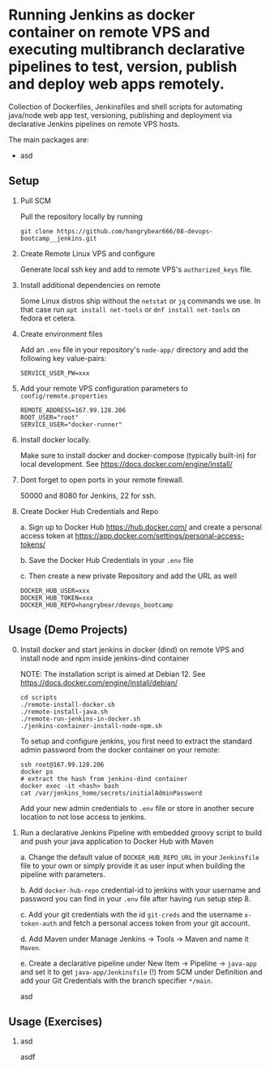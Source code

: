 # Running Jenkins as docker container on remote VPS and executing multibranch declarative pipelines to test, version, publish and deploy web apps remotely.

Collection of Dockerfiles, Jenkinsfiles and shell scripts for automating java/node web app test, versioning, publishing and deployment via declarative Jenkins pipelines on remote VPS hosts.

The main packages are:
- asd


## Setup

1. Pull SCM

    Pull the repository locally by running
    ```
    git clone https://github.com/hangrybear666/08-devops-bootcamp__jenkins.git
    ```

2. Create Remote Linux VPS and configure

    Generate local ssh key and add to remote VPS's `authorized_keys` file.

3. Install additional dependencies on remote

    Some Linux distros ship without the `netstat` or `jq` commands we use. In that case run `apt install net-tools` or `dnf install net-tools` on fedora et cetera.

4. Create environment files 
        
    Add an `.env` file in your repository's `node-app/` directory and add the following key value-pairs:
    ```
    SERVICE_USER_PW=xxx
    ```

5. Add your remote VPS configuration parameters to `config/remote.properties`

    ```
    REMOTE_ADDRESS=167.99.128.206
    ROOT_USER="root"
    SERVICE_USER="docker-runner"
    ```

6. Install docker locally.

    Make sure to install docker and docker-compose (typically built-in) for local development. See https://docs.docker.com/engine/install/


7. Dont forget to open ports in your remote firewall.

    50000 and 8080 for Jenkins, 22 for ssh.

8. Create Docker Hub Credentials and Repo

    a. Sign up to Docker Hub https://hub.docker.com/ and create a personal access token at https://app.docker.com/settings/personal-access-tokens/ 

    b. Save the Docker Hub Credentials in your `.env` file 

    c. Then create a new private Repository and add the URL as well
    ```
    DOCKER_HUB_USER=xxx
    DOCKER_HUB_TOKEN=xxx
    DOCKER_HUB_REPO=hangrybear/devops_bootcamp
    ```

## Usage (Demo Projects)

0. Install docker and start jenkins in docker (dind) on remote VPS and install node and npm inside jenkins-dind container

    NOTE: The installation script is aimed at Debian 12. See https://docs.docker.com/engine/install/debian/ 
    ```
    cd scripts
    ./remote-install-docker.sh
    ./remote-install-java.sh
    ./remote-run-jenkins-in-docker.sh
    ./jenkins-container-install-node-npm.sh
    ```

    To setup and configure jenkins, you first need to extract the standard admin password from the docker container on your remote:
    ```
    ssh root@167.99.128.206
    docker ps
    # extract the hash from jenkins-dind container
    docker exec -it <hash> bash
    cat /var/jenkins_home/secrets/initialAdminPassword
    ```

    Add your new admin credentials to `.env` file or store in another secure location to not lose access to jenkins.

1. Run a declarative Jenkins Pipeline with embedded groovy script to build and push your java application to Docker Hub with Maven

    a. Change the default value of `DOCKER_HUB_REPO_URL`  in your `Jenkinsfile` file to your own or simply provide it as user input when building the pipeline with parameters.

    b. Add `docker-hub-repo` credential-id to jenkins with your username and password you can find in your `.env` file after having run setup step 8.
    
    c. Add your git credentials with the id `git-creds` and the username `x-token-auth` and fetch a personal access token from your git account.

    d. Add Maven under Manage Jenkins -> Tools -> Maven and name it `Maven`.

    e. Create a declarative pipeline under New Item -> Pipeline -> `java-app` and set it to get `java-app/Jenkinsfile` (!) from SCM under Definition and add your Git Credentials with the branch specifier `*/main`.

    asd

## Usage (Exercises)

1. asd

    asdf
